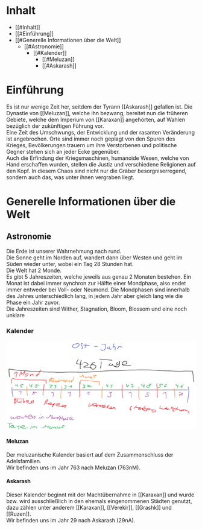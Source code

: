 # Inhalt
- [[#Inhalt]]
- [[#Einführung]]
- [[#Generelle Informationen über die Welt]]
	- [[#Astronomie]]
		- [[#Kalender]]
			- [[#Meluzan]]
			- [[#Askarash]]
# Einführung
Es ist nur wenige Zeit her, seitdem der Tyrann [[Askarash]] gefallen ist. Die Dynastie von [[Meluzan]], welche ihn bezwang, bereitet nun die früheren Gebiete, welche dem Imperium von [[Karaxan]] angehörten, auf Wahlen bezüglich der zukünftigen Führung vor.  
Eine Zeit des Umschwungs, der Entwicklung und der rasanten Veränderung ist angebrochen. Orte sind immer noch geplagt von den Spuren des Krieges, Bevölkerungen trauern um ihre Verstorbenen und politische Gegner stehen sich an jeder Ecke gegenüber.  
Auch die Erfindung der Kriegsmaschinen, humanoide Wesen, welche von Hand erschaffen wurden, stellen die Justiz und verschiedene Religionen auf den Kopf. In diesem Chaos sind nicht nur die Gräber besorgniserregend, sondern auch das, was unter ihnen vergraben liegt.
# Generelle Informationen über die Welt
## Astronomie
Die Erde ist unserer Wahrnehmung nach rund.  
Die Sonne geht im Norden auf, wandert dann über Westen und geht im Süden wieder unter, wobei ein Tag 28 Stunden hat.  
Die Welt hat 2 Monde.  
Es gibt 5 Jahreszeiten, welche jeweils aus genau 2 Monaten bestehen. Ein Monat ist dabei immer synchron zur Hälfte einer Mondphase, also endet immer entweder bei Voll- oder Neumond. Die Mondphasen sind innerhalb des Jahres unterschiedlich lang, in jedem Jahr aber gleich lang wie die Phase ein Jahr zuvor.  
Die Jahreszeiten sind Wither, Stagnation, Bloom, Blossom und eine noch unklare
### Kalender
![Kalenderskizze](./Scribbles/Kalender.png)
#### Meluzan
Der meluzanische Kalender basiert auf dem Zusammenschluss der Adelsfamilien.  
Wir befinden uns im Jahr 763 nach Meluzan (763nM).
#### Askarash
Dieser Kalender beginnt mit der Machtübernahme in [[Karaxan]] und wurde bzw. wird ausschließlich in den ehemals eingenommenen Städten genutzt, dazu zählen unter anderem [[Karaxan]], [[Verekir]], [[Grashk]] und [[Ruzen]].  
Wir befinden uns im Jahr 29 nach Askarash (29nA).